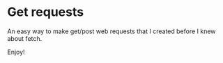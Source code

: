 # Get requests

An easy way to make get/post web requests that I created before I knew about fetch.

Enjoy!
